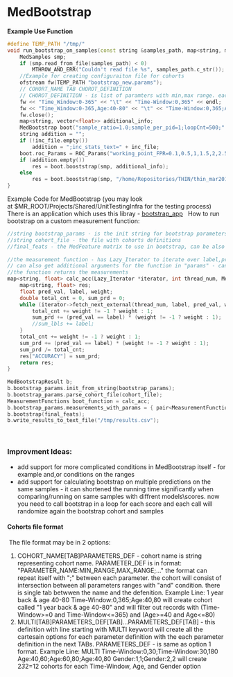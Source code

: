 # MedBootstrap
**Example Use Function**
```c++
#define TEMP_PATH "/tmp/"
void run_bootstrap_on_samples(const string &samples_path, map<string, map<string, float>> &res, const string &inc_file = "") {
    MedSamples smp;
    if (smp.read_from_file(samples_path) < 0)
        MTHROW_AND_ERR("Couldn't read file %s", samples_path.c_str());
    //Example for creating configuraiton file for cohorts
    ofstream fw(TEMP_PATH "bootstrap_new.params");
    // COHORT_NAME TAB CHOROT_DEFINITION
    // CHOROT_DEFINITION - is list of paramters with min,max range. each param is seprated by ;
    fw << "Time_Window:0-365" << "\t" << "Time-Window:0,365" << endl;
    fw << "Time_Window:0-365,Age:40-80" << "\t" << "Time-Window:0,365;Age:40,80" << endl;
    fw.close();
    map<string, vector<float>> additional_info;
    MedBootstrap boot("sample_ratio=1.0;sample_per_pid=1;loopCnt=500;" "filter_cohort=" + TEMP_PATH + "bootstrap_new.params");
    string addition = "";
    if (!inc_file.empty())
        addition = ";inc_stats_text=" + inc_file;
    boot.roc_Params = ROC_Params("working_point_FPR=0.1,0.5,1,1.5,2,2.5,3,3.5,4,4.5,5,10;" + "working_point_SENS=5,10,20,30,40,50,60,70,80,90;score_resolution=0.0001;score_bins=0" + addition);
    if (addition.empty())
        res = boot.booststrap(smp, additional_info);
    else
        res = boot.booststrap(smp, "/home/Repositories/THIN/thin_mar2017/thin.repository");
}
```
Example Code for MedBootstrap (you may look at $MR_ROOT/Projects/Shared/UnitTestingInfra for the testing process)
There is an application which uses this libray - [bootstrap_app](../../Medial%20Tools/bootstrap_app)
 
How to run bootstrap on a custom measurement function:
```c++
//string bootstrap_params - is the init string for bootstrap parameters
//string cohort_file - the file with cohorts definitions
//final_feats - the MedFeature matrix to use in bootstrap, can be also MedSamples (than you can only filter Age,Gender,TimeWindow) in cohorts
 
//the measurement function - has Lazy_Iterator to iterate over label,pred,weight in bootstrap loop
// can also get additional arguments for the function in "params" - can be working points in ROC for example
//the function returns the measurements
map<string, float> calc_acc(Lazy_Iterator *iterator, int thread_num, Measurement_Params *params) {
	map<string, float> res;
	float pred_val, label, weight;
	double total_cnt = 0, sum_prd = 0;
	while (iterator->fetch_next_external(thread_num, label, pred_val, weight)) {
		total_cnt += weight != -1 ? weight : 1;
		sum_prd += (pred_val == label) * (weight != -1 ? weight : 1);
		//sum_lbls += label;
	}
	total_cnt += weight != -1 ? weight : 1;
	sum_prd += (pred_val == label) * (weight != -1 ? weight : 1);
	sum_prd /= total_cnt;
	res["ACCURACY"] = sum_prd;
	return res;
}
 
MedBootstrapResult b;
b.bootstrap_params.init_from_string(bootstrap_params);
b.bootstrap_params.parse_cohort_file(cohort_file);
MeasurementFunctions boot_function = calc_acc;
b.bootstrap_params.measurements_with_params = {	pair<MeasurementFunctions, Measurement_Params *>(calc_acc, NULL) }; //calc_auc doesn't have additional parameters so I passed NULL
b.bootstrap(final_feats);
b.write_results_to_text_file("/tmp/results.csv");
```
 
### Improvment Ideas:
- add support for more complicated conditions in MedBootstrap itself - for example and,or conditions on the ranges
- add support for calculating bootstrap on multiple predictions on the same samples - it can shortened the running time significantly when comparing/running on same samples with diffrent models\scores. now you need to call bootstrap in a loop for each score and each call will randomize again the bootstrap cohort and samples
 
#### Cohorts file format
 The file format may be in 2 options:

1. COHORT_NAME[TAB]PARAMETERS_DEF - cohort name is string representing cohort name. PARAMETER_DEF is in format: "PARAMETER_NAME:MIN_RANGE,MAX_RANGE;..." the format can repeat itself with ";" between each parameter. the cohort will consist of intersection between all parameters ranges with "and" condition. there is single tab betwwen the name and the defenition. Example Line: 1 year back & age 40-80 Time-Window:0,365;Age:40,80 will create cohort called "1 year back & age 40-80" and will filter out records with (Time-Window>=0 and Time-Window<=365) and (Age>=40 and Age<=80) 
2. MULTI[TAB]PARAMETERS_DEF[TAB]...PARAMETERS_DEF[TAB] - this definition with line starting with MULTI keyword will create all the cartesain options for each parameter definition with the each parameter definition in the next TABs. PARAMETERS_DEF - is same as option 1 format. Example Line: MULTI Time-Window:0,30;Time-Window:30,180 Age:40,60;Age:60,80;Age:40,80 Gender:1,1;Gender:2,2 will create 2*3*2=12 cohorts for each Time-Window, Age, and Gender option 
 
 
